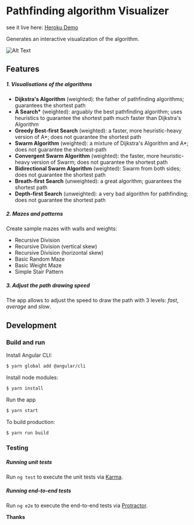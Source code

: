 # Pathfinding algorithm Visualizer

see it live here: [Heroku Demo](https://ng8-pathfinder.herokuapp.com/)

Generates an interactive visualization of the algorithm.

![Alt Text](https://media.giphy.com/media/Q8fjyPnOqQrwSmeju4/giphy.gif)

## Features

##### 1. Visualisations of the algorithms

- **Dijkstra's Algorithm** (weighted): the father of pathfinding algorithms; guarantees the shortest path
- **A Search\*** (weighted): arguably the best pathfinding algorithm; uses heuristics to guarantee the shortest path much faster than Dijkstra's Algorithm
- **Greedy Best-first Search** (weighted): a faster, more heuristic-heavy version of A\*; does not guarantee the shortest path
- **Swarm Algorithm** (weighted): a mixture of Dijkstra's Algorithm and A\*; does not guarantee the shortest-path
- **Convergent Swarm Algorithm** (weighted): the faster, more heuristic-heavy version of Swarm; does not guarantee the shortest path
- **Bidirectional Swarm Algorithm** (weighted): Swarm from both sides; does not guarantee the shortest path
- **Breath-first Search** (unweighted): a great algorithm; guarantees the shortest path
- **Depth-first Search** (unweighted): a very bad algorithm for pathfinding; does not guarantee the shortest path

##### 2. Mazes and patterns

Create sample mazes with walls and weights:

- Recursive Division
- Recursive Division (vertical skew)
- Recursive Division (horizontal skew)
- Basic Random Maze
- Basic Weight Maze
- Simple Stair Pattern

##### 3. Adjust the path drawing speed

The app allows to adjust the speed to draw the path with 3 levels: _fast_, _average_ and _slow_.

## Development

### Build and run

Install Angular CLI:

```sh
$ yarn global add @angular/cli
```

Install node modules:

```sh
$ yarn install
```

Run the app

```sh
$ yarn start
```

To build production:

```sh
$ yarn run build
```

### Testing

##### Running unit tests

Run `ng test` to execute the unit tests via [Karma](https://karma-runner.github.io).

##### Running end-to-end tests

Run `ng e2e` to execute the end-to-end tests via [Protractor](http://www.protractortest.org/).

**Thanks**
